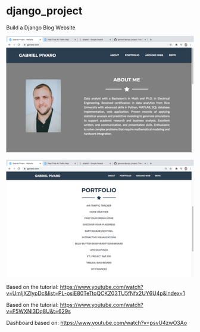 # django_project
Build a Django Blog Website

![website_pic_1.png](resources/website_pic_1.png)

![website_pic_2.png](resources/website_pic_2.png)

Based on the tutorial:
https://www.youtube.com/watch?v=UmljXZIypDc&list=PL-osiE80TeTtoQCKZ03TU5fNfx2UY6U4p&index=1

Based on the tutorial:
https://www.youtube.com/watch?v=F5WXNI3Dq8U&t=629s

Dashboard based on:
https://www.youtube.com/watch?v=psvU4zwO3Ao
